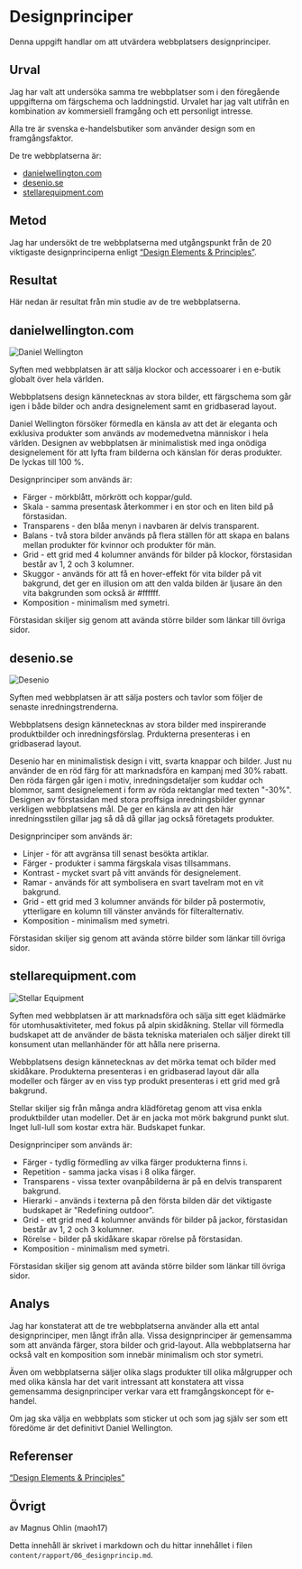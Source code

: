 ---
---
Designprinciper
=========================

Denna uppgift handlar om att utvärdera webbplatsers designprinciper.

Urval
-----------------------

Jag har valt att undersöka samma tre webbplatser som i den föregående uppgifterna om färgschema och laddningstid. Urvalet har jag valt utifrån en kombination av kommersiell framgång och ett personligt intresse.

Alla tre är svenska e-handelsbutiker som använder design som en framgångsfaktor.

De tre webbplatserna är:

* [danielwellington.com](https://www.danielwellington.com/se/)
* [desenio.se](https://desenio.se)
* [stellarequipment.com](https://www.stellarequipment.com/se/)


Metod
-----------------------

Jag har undersökt de tre webbplatserna med utgångspunkt från de 20 viktigaste designprinciperna enligt [“Design Elements & Principles”](https://www.canva.com/learn/design-elements-principles/).


Resultat
-----------------------

Här nedan är resultat från min studie av de tre webbplatserna.


danielwellington.com
-----------------------

![Daniel Wellington](http://www.student.bth.se/~maoh17/dbwebb-kurser/design/me/redovisa/htdocs/img/danielwellington1.png "Daniel Wellington")

Syften med webbplatsen är att sälja klockor och accessoarer i en e-butik globalt över hela världen.

Webbplatsens design kännetecknas av stora bilder, ett färgschema som går igen i både bilder och andra designelement samt en gridbaserad layout.

Daniel Wellington försöker förmedla en känsla av att det är eleganta och exklusiva produkter som används av modemedvetna människor i hela världen. Designen av webbplatsen är minimalistisk med inga onödiga designelement för att lyfta fram bilderna och känslan för deras produkter. De lyckas till 100 %.

Designprinciper som används är:

* Färger - mörkblått, mörkrött och koppar/guld.
* Skala - samma presentask återkommer i en stor och en liten bild på förstasidan.
* Transparens - den blåa menyn i navbaren är delvis transparent.
* Balans - två stora bilder används på flera ställen för att skapa en balans mellan produkter för kvinnor och produkter för män.
* Grid - ett grid med 4 kolumner används för bilder på klockor, förstasidan består av 1, 2 och 3 kolumner.
* Skuggor - används för att få en hover-effekt för vita bilder på vit bakgrund, det ger en illusion om att den valda bilden är ljusare än den vita bakgrunden som också är #ffffff.
* Komposition - minimalism med symetri.

Förstasidan skiljer sig genom att avända större bilder som länkar till övriga sidor.



desenio.se
-----------------------

![Desenio](http://www.student.bth.se/~maoh17/dbwebb-kurser/design/me/redovisa/htdocs/img/desenio1.png "Desenio")

Syften med webbplatsen är att sälja posters och tavlor som följer de senaste inredningstrenderna.

Webbplatsens design kännetecknas av stora bilder med inspirerande produktbilder och inredningsförslag. Prdukterna presenteras i en gridbaserad layout.

Desenio har en minimalistisk design i vitt, svarta knappar och bilder. Just nu använder de en röd färg för att marknadsföra en kampanj med 30% rabatt. Den röda färgen går igen i motiv, inredningsdetaljer som kuddar och blommor, samt designelement i form av röda rektanglar med texten "-30%". Designen av förstasidan med stora proffsiga inredningsbilder gynnar verkligen webbplatsens mål. De ger en känsla av att den här inredningsstilen gillar jag så då då gillar jag också företagets produkter.

Designprinciper som används är:

* Linjer - för att avgränsa till senast besökta artiklar.
* Färger - produkter i samma färgskala visas tillsammans.
* Kontrast - mycket svart på vitt används för designelement.
* Ramar - används för att symbolisera en svart tavelram mot en vit bakgrund.
* Grid - ett grid med 3 kolumner används för bilder på postermotiv, ytterligare en kolumn till vänster används för filteralternativ.
* Komposition - minimalism med symetri.

Förstasidan skiljer sig genom att avända större bilder som länkar till övriga sidor.



stellarequipment.com
-----------------------

![Stellar Equipment](http://www.student.bth.se/~maoh17/dbwebb-kurser/design/me/redovisa/htdocs/img/stellar1.png "Stellar Equipment")

Syften med webbplatsen är att marknadsföra och sälja sitt eget klädmärke för utomhusaktiviteter, med fokus på alpin skidåkning. Stellar vill förmedla budskapet att de använder de bästa tekniska materialen och säljer direkt till konsument utan mellanhänder för att hålla nere priserna.

Webbplatsens design kännetecknas av det mörka temat och bilder med skidåkare. Produkterna presenteras i en gridbaserad layout där alla modeller och färger av en viss typ produkt presenteras i ett grid med grå bakgrund.

Stellar skiljer sig från många andra klädföretag genom att visa enkla produktbilder utan modeller. Det är en jacka mot mörk bakgrund punkt slut. Inget lull-lull som kostar extra här. Budskapet funkar.

Designprinciper som används är:

* Färger - tydlig förmedling av vilka färger produkterna finns i.
* Repetition - samma jacka visas i 8 olika färger.
* Transparens - vissa texter ovanpåbilderna är på en delvis transparent bakgrund.
* Hierarki - används i texterna på den första bilden där det viktigaste budskapet är "Redefining outdoor".
* Grid - ett grid med 4 kolumner används för bilder på jackor, förstasidan består av 1, 2 och 3 kolumner.
* Rörelse - bilder på skidåkare skapar rörelse på förstasidan.
* Komposition - minimalism med symetri.

Förstasidan skiljer sig genom att avända större bilder som länkar till övriga sidor.


Analys
-----------------------

Jag har konstaterat att de tre webbplatserna använder alla ett antal designprinciper, men långt ifrån alla. Vissa designprinciper är gemensamma som att använda färger, stora bilder och grid-layout. Alla webbplatserna har också valt en komposition som innebär minimalism och stor symetri.

Även om webbplatserna säljer olika slags produkter till olika målgrupper och med olika känsla har det varit intressant att konstatera att vissa gemensamma designprinciper verkar vara ett framgångskoncept för e-handel.

Om jag ska välja en webbplats som sticker ut och som jag själv ser som ett föredöme är det definitivt Daniel Wellington.


Referenser
-----------------------

[“Design Elements & Principles”](https://www.canva.com/learn/design-elements-principles/)


Övrigt
-----------------------

av Magnus Ohlin (maoh17)

Detta innehåll är skrivet i markdown och du hittar innehållet i filen `content/rapport/06_designprincip.md`.
